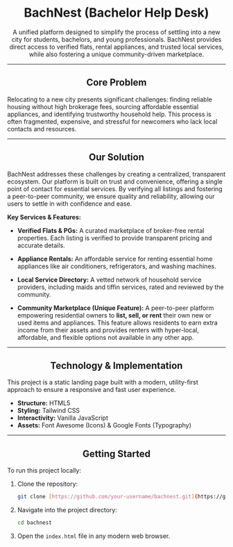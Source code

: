 <div align="center">

# BachNest (Bachelor Help Desk)

A unified platform designed to simplify the process of settling into a new city for students, bachelors, and young professionals. BachNest provides direct access to verified flats, rental appliances, and trusted local services, while also fostering a unique community-driven marketplace.

</div>

---

<div align="center">

## Core Problem

</div>

Relocating to a new city presents significant challenges: finding reliable housing without high brokerage fees, sourcing affordable essential appliances, and identifying trustworthy household help. This process is often fragmented, expensive, and stressful for newcomers who lack local contacts and resources.

---

<div align="center">

## Our Solution

</div>

BachNest addresses these challenges by creating a centralized, transparent ecosystem. Our platform is built on trust and convenience, offering a single point of contact for essential services. By verifying all listings and fostering a peer-to-peer community, we ensure quality and reliability, allowing our users to settle in with confidence and ease.

**Key Services & Features:**

* **Verified Flats & PGs:** A curated marketplace of broker-free rental properties. Each listing is verified to provide transparent pricing and accurate details.

* **Appliance Rentals:** An affordable service for renting essential home appliances like air conditioners, refrigerators, and washing machines.

* **Local Service Directory:** A vetted network of household service providers, including maids and tiffin services, rated and reviewed by the community.

* **Community Marketplace (Unique Feature):** A peer-to-peer platform empowering residential owners to **list, sell, or rent** their own new or used items and appliances. This feature allows residents to earn extra income from their assets and provides renters with hyper-local, affordable, and flexible options not available in any other app.

---

<div align="center">

## Technology & Implementation

</div>

This project is a static landing page built with a modern, utility-first approach to ensure a responsive and fast user experience.

* **Structure:** HTML5
* **Styling:** Tailwind CSS
* **Interactivity:** Vanilla JavaScript
* **Assets:** Font Awesome (Icons) & Google Fonts (Typography)

---

<div align="center">

## Getting Started

</div>

To run this project locally:

1.  Clone the repository:
    ```sh
    git clone [https://github.com/your-username/bachnest.git](https://github.com/your-username/bachnest.git)
    ```
2.  Navigate into the project directory:
    ```sh
    cd bachnest
    ```
3.  Open the `index.html` file in any modern web browser.
